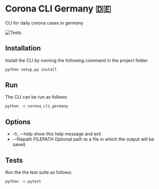 # Corona CLI Germany :de:

CLI for daily corona cases in germany

![Tests](https://github.com/lasso-codie/corona-cli-germany/workflows/Tests/badge.svg?branch=main)

## Installation

Install the CLI by running the following command in the project folder.

```python
python setup.py install
```

## Run

The CLI can be run as follows:

```bash
python -m corona_cli_germany
```

## Options

- -h, --help show this help message and exit
- --filepath FILEPATH Optional path to a file in which the output will be saved.

## Tests

Run the the test suite as follows:

```bash
python -m pytest
```
